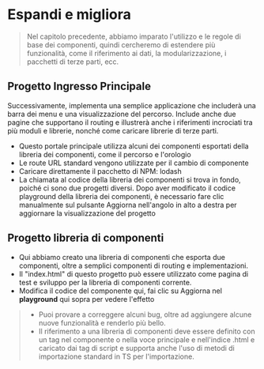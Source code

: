 <!--DESC: {icon:{name:"dashboard_customize",pkg:"mdi",type:"filled"},id:3} -->
# Espandi e migliora
> Nel capitolo precedente, abbiamo imparato l'utilizzo e le regole di base dei componenti, quindi cercheremo di estendere più funzionalità, come il riferimento ai dati, la modularizzazione, i pacchetti di terze parti, ecc.

## Progetto Ingresso Principale
Successivamente, implementa una semplice applicazione che includerà una barra dei menu e una visualizzazione del percorso. Include anche due pagine che supportano il routing e illustrerà anche i riferimenti incrociati tra più moduli e librerie, nonché come caricare librerie di terze parti.
- Questo portale principale utilizza alcuni dei componenti esportati della libreria dei componenti, come il percorso e l'orologio
- Le route URL standard vengono utilizzate per il cambio di componente
- Caricare direttamente il pacchetto di NPM: lodash
- La chiamata al codice della libreria dei componenti si trova in fondo, poiché ci sono due progetti diversi. Dopo aver modificato il codice playground della libreria dei componenti, è necessario fare clic manualmente sul pulsante Aggiorna nell'angolo in alto a destra per aggiornare la visualizzazione del progetto

<div><wcex-doc.com-playground files="['ext/app/index.html','ext/app/app.html','ext/app/app.css','ext/app/title.html','ext/app/footer.html','ext/app/data.json','ext/app/ page1.html','ext/app/page2.html']"></wcex-doc.com-playground></div>


## Progetto libreria di componenti
- Qui abbiamo creato una libreria di componenti che esporta due componenti, oltre a semplici componenti di routing e implementazioni.
- Il "index.html" di questo progetto può essere utilizzato come pagina di test e sviluppo per la libreria di componenti corrente.
- Modifica il codice del componente qui, fai clic su Aggiorna nel **playground** qui sopra per vedere l'effetto

<div><wcex-doc.com-playground files="['ext/ui/index.html','ext/ui/menu.html','ext/ui/clock.html','ext/ui/clock.ts','ext/ui/clock.css','ext/ui/time.html','ext/ui/route.html']"></wcex-doc.com-playground></div>

> - Puoi provare a correggere alcuni bug, oltre ad aggiungere alcune nuove funzionalità e renderlo più bello.
> - Il riferimento a una libreria di componenti deve essere definito con un tag nel componente o nella voce principale e nell'indice .html e <meta> caricato dai tag di script e supporta anche l'uso di metodi di importazione standard in TS per l'importazione.
